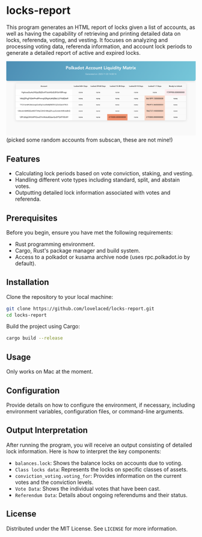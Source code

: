 # locks-report

This program generates an HTML report of locks given a list of accounts, as well as having the capability of retrieving and printing detailed data on locks, referenda, voting, and vesting. It focuses on analyzing and processing voting data, referenda information, and account lock periods to generate a detailed report of active and expired locks.

![Screenshot 2023-11-03 at 14.58.31.png](https://github.com/lovelaced/polkadot-locks-report/blob/5934c404ae646de22fb8281d0e1688375b8ebc12/Screenshot%202023-11-03%20at%2014.58.31.png)
(picked some random accounts from subscan, these are not mine!)

## Features

- Calculating lock periods based on vote conviction, staking, and vesting.
- Handling different vote types including standard, split, and abstain votes.
- Outputting detailed lock information associated with votes and referenda.

## Prerequisites

Before you begin, ensure you have met the following requirements:

- Rust programming environment.
- Cargo, Rust's package manager and build system.
- Access to a polkadot or kusama archive node (uses rpc.polkadot.io by default).

## Installation

Clone the repository to your local machine:

```bash
git clone https://github.com/lovelaced/locks-report.git
cd locks-report
```

Build the project using Cargo:

```bash
cargo build --release
```

## Usage

Only works on Mac at the moment.

## Configuration

Provide details on how to configure the environment, if necessary, including environment variables, configuration files, or command-line arguments.

## Output Interpretation

After running the program, you will receive an output consisting of detailed lock information. Here is how to interpret the key components:

- `balances.lock`: Shows the balance locks on accounts due to voting.
- `Class locks data`: Represents the locks on specific classes of assets.
- `conviction_voting.voting_for`: Provides information on the current votes and the conviction levels.
- `Vote Data`: Shows the individual votes that have been cast.
- `Referendum Data`: Details about ongoing referendums and their status.

## License

Distributed under the MIT License. See `LICENSE` for more information.
